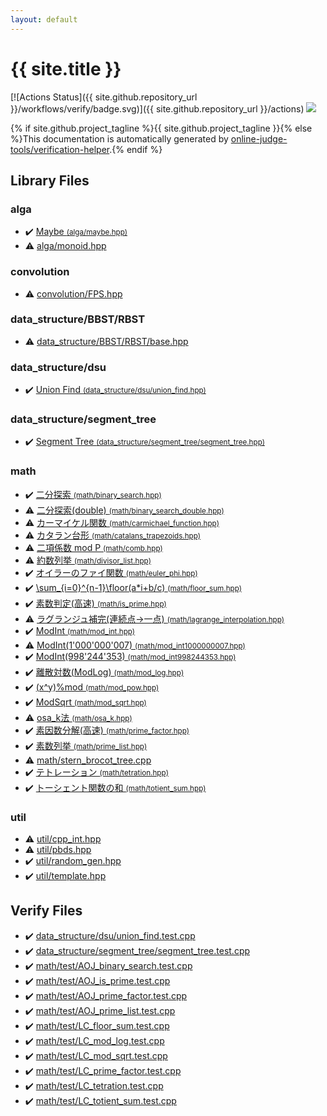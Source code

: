 ```yaml
---
layout: default
---
```


<!-- mathjax config similar to math.stackexchange -->
<script type="text/javascript" async
  src="https://cdnjs.cloudflare.com/ajax/libs/mathjax/2.7.5/MathJax.js?config=TeX-MML-AM_CHTML">
</script>
<script type="text/x-mathjax-config">
  MathJax.Hub.Config({
    TeX: { equationNumbers: { autoNumber: "AMS" }},
    tex2jax: {
      inlineMath: [ ['$','$'] ],
      processEscapes: true
    },
    "HTML-CSS": { matchFontHeight: false },
    displayAlign: "left",
    displayIndent: "2em"
  });
</script>

<script type="text/javascript" src="https://cdnjs.cloudflare.com/ajax/libs/jquery/3.4.1/jquery.min.js"></script>
<script src="https://cdn.jsdelivr.net/npm/jquery-balloon-js@1.1.2/jquery.balloon.min.js" integrity="sha256-ZEYs9VrgAeNuPvs15E39OsyOJaIkXEEt10fzxJ20+2I=" crossorigin="anonymous"></script>
<script type="text/javascript" src="assets/js/copy-button.js"></script>
<link rel="stylesheet" href="assets/css/copy-button.css" />


# {{ site.title }}

[![Actions Status]({{ site.github.repository_url }}/workflows/verify/badge.svg)]({{ site.github.repository_url }}/actions)
<a href="{{ site.github.repository_url }}"><img src="https://img.shields.io/github/last-commit/{{ site.github.owner_name }}/{{ site.github.repository_name }}" /></a>

{% if site.github.project_tagline %}{{ site.github.project_tagline }}{% else %}This documentation is automatically generated by <a href="https://github.com/online-judge-tools/verification-helper">online-judge-tools/verification-helper</a>.{% endif %}

## Library Files

<div id="e6f47b8acce0ca7627e3018b3efad838"></div>

### alga

* :heavy_check_mark: <a href="library/alga/maybe.hpp.html">Maybe <small>(alga/maybe.hpp)</small></a>
* :warning: <a href="library/alga/monoid.hpp.html">alga/monoid.hpp</a>


<div id="a9595c1c24c33b16056d2ad07e71682d"></div>

### convolution

* :warning: <a href="library/convolution/FPS.hpp.html">convolution/FPS.hpp</a>


<div id="b51445282e2a71a807e91edd8070e8ad"></div>

### data_structure/BBST/RBST

* :warning: <a href="library/data_structure/BBST/RBST/base.hpp.html">data_structure/BBST/RBST/base.hpp</a>


<div id="7490ac1138b0c79126fd7a453fe0bd8b"></div>

### data_structure/dsu

* :heavy_check_mark: <a href="library/data_structure/dsu/union_find.hpp.html">Union Find <small>(data_structure/dsu/union_find.hpp)</small></a>


<div id="fba856dbe1aaa5374a50a27f6dcea717"></div>

### data_structure/segment_tree

* :heavy_check_mark: <a href="library/data_structure/segment_tree/segment_tree.hpp.html">Segment Tree <small>(data_structure/segment_tree/segment_tree.hpp)</small></a>


<div id="7e676e9e663beb40fd133f5ee24487c2"></div>

### math

* :heavy_check_mark: <a href="library/math/binary_search.hpp.html">二分探索 <small>(math/binary_search.hpp)</small></a>
* :warning: <a href="library/math/binary_search_double.hpp.html">二分探索(double) <small>(math/binary_search_double.hpp)</small></a>
* :warning: <a href="library/math/carmichael_function.hpp.html">カーマイケル関数 <small>(math/carmichael_function.hpp)</small></a>
* :warning: <a href="library/math/catalans_trapezoids.hpp.html">カタラン台形 <small>(math/catalans_trapezoids.hpp)</small></a>
* :warning: <a href="library/math/comb.hpp.html">二項係数 mod P <small>(math/comb.hpp)</small></a>
* :warning: <a href="library/math/divisor_list.hpp.html">約数列挙 <small>(math/divisor_list.hpp)</small></a>
* :heavy_check_mark: <a href="library/math/euler_phi.hpp.html">オイラーのファイ関数 <small>(math/euler_phi.hpp)</small></a>
* :heavy_check_mark: <a href="library/math/floor_sum.hpp.html">\sum_{i=0}^{n-1}\floor(a*i+b/c) <small>(math/floor_sum.hpp)</small></a>
* :heavy_check_mark: <a href="library/math/is_prime.hpp.html">素数判定(高速) <small>(math/is_prime.hpp)</small></a>
* :warning: <a href="library/math/lagrange_interpolation.hpp.html">ラグランジュ補完(連続点->一点) <small>(math/lagrange_interpolation.hpp)</small></a>
* :heavy_check_mark: <a href="library/math/mod_int.hpp.html">ModInt <small>(math/mod_int.hpp)</small></a>
* :warning: <a href="library/math/mod_int1000000007.hpp.html">ModInt(1'000'000'007) <small>(math/mod_int1000000007.hpp)</small></a>
* :heavy_check_mark: <a href="library/math/mod_int998244353.hpp.html">ModInt(998'244'353) <small>(math/mod_int998244353.hpp)</small></a>
* :heavy_check_mark: <a href="library/math/mod_log.hpp.html">離散対数(ModLog) <small>(math/mod_log.hpp)</small></a>
* :heavy_check_mark: <a href="library/math/mod_pow.hpp.html">(x^y)%mod <small>(math/mod_pow.hpp)</small></a>
* :heavy_check_mark: <a href="library/math/mod_sqrt.hpp.html">ModSqrt <small>(math/mod_sqrt.hpp)</small></a>
* :warning: <a href="library/math/osa_k.hpp.html">osa_k法 <small>(math/osa_k.hpp)</small></a>
* :heavy_check_mark: <a href="library/math/prime_factor.hpp.html">素因数分解(高速) <small>(math/prime_factor.hpp)</small></a>
* :heavy_check_mark: <a href="library/math/prime_list.hpp.html">素数列挙 <small>(math/prime_list.hpp)</small></a>
* :warning: <a href="library/math/stern_brocot_tree.cpp.html">math/stern_brocot_tree.cpp</a>
* :heavy_check_mark: <a href="library/math/tetration.hpp.html">テトレーション <small>(math/tetration.hpp)</small></a>
* :heavy_check_mark: <a href="library/math/totient_sum.hpp.html">トーシェント関数の和 <small>(math/totient_sum.hpp)</small></a>


<div id="05c7e24700502a079cdd88012b5a76d3"></div>

### util

* :warning: <a href="library/util/cpp_int.hpp.html">util/cpp_int.hpp</a>
* :warning: <a href="library/util/pbds.hpp.html">util/pbds.hpp</a>
* :heavy_check_mark: <a href="library/util/random_gen.hpp.html">util/random_gen.hpp</a>
* :heavy_check_mark: <a href="library/util/template.hpp.html">util/template.hpp</a>


## Verify Files

* :heavy_check_mark: <a href="verify/data_structure/dsu/union_find.test.cpp.html">data_structure/dsu/union_find.test.cpp</a>
* :heavy_check_mark: <a href="verify/data_structure/segment_tree/segment_tree.test.cpp.html">data_structure/segment_tree/segment_tree.test.cpp</a>
* :heavy_check_mark: <a href="verify/math/test/AOJ_binary_search.test.cpp.html">math/test/AOJ_binary_search.test.cpp</a>
* :heavy_check_mark: <a href="verify/math/test/AOJ_is_prime.test.cpp.html">math/test/AOJ_is_prime.test.cpp</a>
* :heavy_check_mark: <a href="verify/math/test/AOJ_prime_factor.test.cpp.html">math/test/AOJ_prime_factor.test.cpp</a>
* :heavy_check_mark: <a href="verify/math/test/AOJ_prime_list.test.cpp.html">math/test/AOJ_prime_list.test.cpp</a>
* :heavy_check_mark: <a href="verify/math/test/LC_floor_sum.test.cpp.html">math/test/LC_floor_sum.test.cpp</a>
* :heavy_check_mark: <a href="verify/math/test/LC_mod_log.test.cpp.html">math/test/LC_mod_log.test.cpp</a>
* :heavy_check_mark: <a href="verify/math/test/LC_mod_sqrt.test.cpp.html">math/test/LC_mod_sqrt.test.cpp</a>
* :heavy_check_mark: <a href="verify/math/test/LC_prime_factor.test.cpp.html">math/test/LC_prime_factor.test.cpp</a>
* :heavy_check_mark: <a href="verify/math/test/LC_tetration.test.cpp.html">math/test/LC_tetration.test.cpp</a>
* :heavy_check_mark: <a href="verify/math/test/LC_totient_sum.test.cpp.html">math/test/LC_totient_sum.test.cpp</a>


